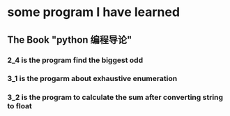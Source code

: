 # some program I have learned 
## The Book "python 编程导论"
### 2_4 is the program find the biggest odd
### 3_1 is the progarm about exhaustive enumeration
### 3_2 is the program to calculate the sum after converting string to float
